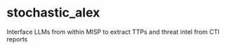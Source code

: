 # stochastic_alex
Interface LLMs from within MISP to extract TTPs and threat intel from CTI reports
